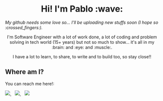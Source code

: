 <h1 align="center">
	Hi! I'm Pablo :wave:
</h1>

<p><em>
My github needs some love so... I'll be uploading new stuffs soon (I hope so :crossed_fingers:).
</em></p>

<p align="center">
I'm Software Engineer with a lot of work done, a lot of coding and problem solving in tech world (15+ years) but not so much to show... it's all in my :brain: and :eye: and :muscle:.
</p>

<p align="center">
I have a lot to learn, to share, to write and to build too, so stay close!!
</p>

<h2>Where am I?</h2>

You can reach me here!:

<a href="https://pqzada.medium.com/">
	<img src="https://img.shields.io/badge/Medium-12100E?style=for-the-badge&logo=medium&logoColor=white">
</a>
&nbsp;&nbsp;
<a href="https://twitter.com/pqzada">
	<img src="https://img.shields.io/badge/Twitter-1DA1F2?style=for-the-badge&logo=twitter&logoColor=white">
</a>
&nbsp;&nbsp;
<a href="https://www.linkedin.com/in/pqzada">
	<img src="https://img.shields.io/badge/LinkedIn-0077B5?style=for-the-badge&logo=linkedin&logoColor=white">
</a>
